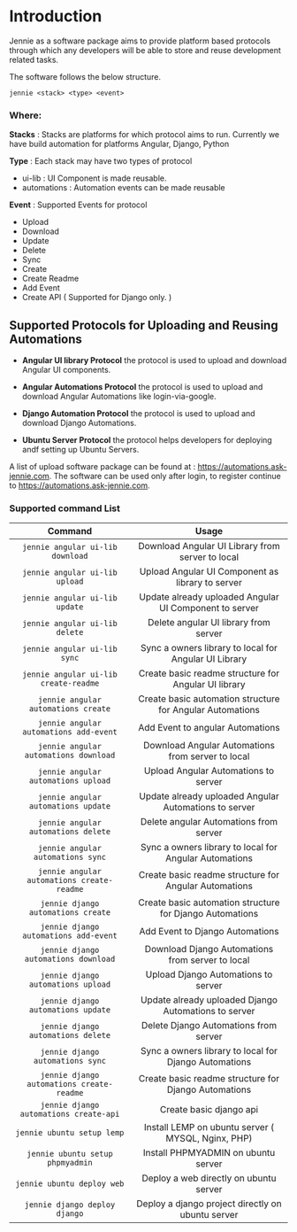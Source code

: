 # Introduction
Jennie as a software package aims to provide platform based protocols through which any developers will be able to store and reuse development related tasks.

The software follows the below structure.

`jennie <stack> <type> <event>`

### Where:

**Stacks** : Stacks are platforms for which protocol aims to run. Currently we have build automation for platforms Angular, Django, Python

**Type** : Each stack may have two types of protocol

- ui-lib : UI Component is made reusable.
- automations : Automation events can be made reusable

**Event** : Supported Events for protocol
    
- Upload
- Download
- Update
- Delete
- Sync
- Create
- Create Readme
- Add Event
- Create API ( Supported for Django only. )

## Supported Protocols for Uploading and Reusing Automations

- **Angular UI library Protocol** the protocol is used to upload and download Angular UI components.

- **Angular Automations Protocol** the protocol is used to upload and download Angular Automations like login-via-google.

- **Django Automation Protocol** the protocol is used to upload and download Django Automations.

- **Ubuntu Server Protocol** the protocol helps developers for deploying andf setting up Ubuntu Servers.


A list of upload software package can be found at : https://automations.ask-jennie.com.
The software can be used only after login, to register continue to https://automations.ask-jennie.com.

### Supported command List

| Command | Usage |
|:-------:|:--:|
| `jennie angular ui-lib download` | Download Angular UI Library from server to local |
| `jennie angular ui-lib upload` | Upload Angular UI Component as library to server |
| `jennie angular ui-lib update` | Update already uploaded Angular UI Component to server |
| `jennie angular ui-lib delete` | Delete angular UI library from server |
| `jennie angular ui-lib sync` | Sync a owners library to local for Angular UI Library |
| `jennie angular ui-lib create-readme` | Create basic readme structure for Angular UI library |
| `jennie angular automations create` | Create basic automation structure for Angular Automations |
| `jennie angular automations add-event` | Add Event to angular Automations |
| `jennie angular automations download` | Download Angular Automations from server to local |
| `jennie angular automations upload` | Upload Angular Automations to server |
| `jennie angular automations update` | Update already uploaded Angular Automations to server |
| `jennie angular automations delete` | Delete angular Automations from server |
| `jennie angular automations sync` | Sync a owners library to local for Angular Automations |
| `jennie angular automations create-readme` | Create basic readme structure for Angular Automations |
| `jennie django automations create` | Create basic automation structure for Django Automations |
| `jennie django automations add-event` | Add Event to Django Automations |
| `jennie django automations download` | Download Django Automations from server to local |
| `jennie django automations upload` | Upload Django Automations to server |
| `jennie django automations update` | Update already uploaded Django Automations to server |
| `jennie django automations delete` | Delete Django Automations from server |
| `jennie django automations sync` | Sync a owners library to local for Django Automations |
| `jennie django automations create-readme` | Create basic readme structure for Django Automations |
| `jennie django automations create-api` | Create basic django api |
| `jennie ubuntu setup lemp` | Install LEMP on ubuntu server ( MYSQL, Nginx, PHP) |
| `jennie ubuntu setup phpmyadmin` | Install PHPMYADMIN on ubuntu server |
| `jennie ubuntu deploy web` | Deploy a web directly on ubuntu server |
| `jennie django deploy django` | Deploy a django project directly on ubuntu server |
